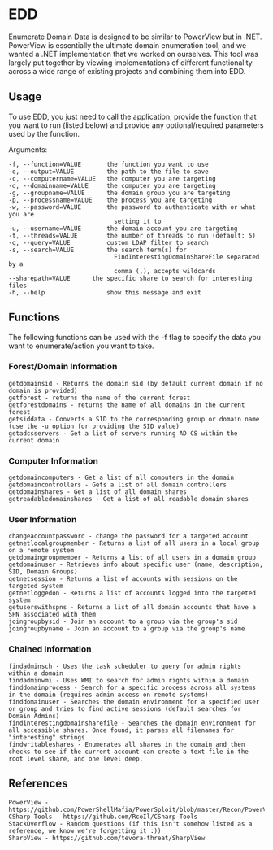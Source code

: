 # EDD
Enumerate Domain Data is designed to be similar to PowerView but in .NET. PowerView is essentially the ultimate domain enumeration tool, and we wanted a .NET implementation that we worked on ourselves. This tool was largely put together by viewing implementations of different functionality across a wide range of existing projects and combining them into EDD. 

## Usage

To use EDD, you just need to call the application, provide the function that you want to run (listed below) and provide any optional/required parameters used by the function.

Arguments:

	-f, --function=VALUE       the function you want to use
	-o, --output=VALUE         the path to the file to save
	-c, --computername=VALUE   the computer you are targeting
	-d, --domainname=VALUE     the computer you are targeting
	-g, --groupname=VALUE      the domain group you are targeting
	-p, --processname=VALUE    the process you are targeting
	-w, --password=VALUE       the password to authenticate with or what you are
	                             setting it to
	-u, --username=VALUE       the domain account you are targeting
	-t, --threads=VALUE        the number of threads to run (default: 5)
	-q, --query=VALUE          custom LDAP filter to search
	-s, --search=VALUE         the search term(s) for
	                             FindInterestingDomainShareFile separated by a
	                             comma (,), accepts wildcards
	--sharepath=VALUE      the specific share to search for interesting files
	-h, --help                 show this message and exit


## Functions

The following functions can be used with the -f flag to specify the data you want to enumerate/action you want to take.

### Forest/Domain Information
	getdomainsid - Returns the domain sid (by default current domain if no domain is provided)
	getforest - returns the name of the current forest
	getforestdomains - returns the name of all domains in the current forest
	getsiddata - Converts a SID to the corresponding group or domain name (use the -u option for providing the SID value)
	getadcsservers - Get a list of servers running AD CS within the current domain

### Computer Information
	getdomaincomputers - Get a list of all computers in the domain
	getdomaincontrollers - Gets a list of all domain controllers
	getdomainshares - Get a list of all domain shares
	getreadabledomainshares - Get a list of all readable domain shares

### User Information
	changeaccountpassword - change the password for a targeted account
	getnetlocalgroupmember - Returns a list of all users in a local group on a remote system
	getdomaingroupmember - Returns a list of all users in a domain group
	getdomainuser - Retrieves info about specific user (name, description, SID, Domain Groups)
	getnetsession - Returns a list of accounts with sessions on the targeted system
	getnetloggedon - Returns a list of accounts logged into the targeted system
	getuserswithspns - Returns a list of all domain accounts that have a SPN associated with them
	joingroupbysid - Join an account to a group via the group's sid
	joingroupbyname - Join an account to a group via the group's name

### Chained Information
	findadminsch - Uses the task scheduler to query for admin rights within a domain
	findadminwmi - Uses WMI to search for admin rights within a domain
	finddomainprocess - Search for a specific process across all systems in the domain (requires admin access on remote systems)
	finddomainuser - Searches the domain environment for a specified user or group and tries to find active sessions (default searches for Domain Admins)
	findinterestingdomainsharefile - Searches the domain environment for all accessible shares. Once found, it parses all filenames for "interesting" strings
	findwritableshares - Enumerates all shares in the domain and then checks to see if the current account can create a text file in the root level share, and one level deep.


## References
	PowerView - https://github.com/PowerShellMafia/PowerSploit/blob/master/Recon/PowerView.ps1
	CSharp-Tools - https://github.com/RcoIl/CSharp-Tools
	StackOverflow - Random questions (if this isn't somehow listed as a reference, we know we're forgetting it :))
	SharpView - https://github.com/tevora-threat/SharpView

